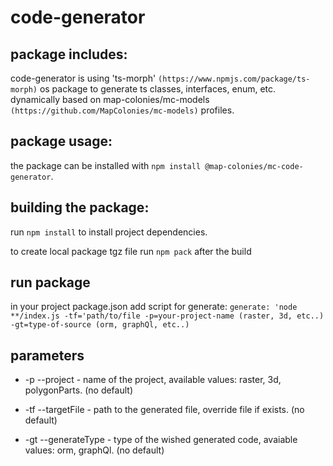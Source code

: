 # code-generator

## package includes:
code-generator is using 'ts-morph' `(https://www.npmjs.com/package/ts-morph)` os package to generate ts classes, interfaces, enum, etc. dynamically based on map-colonies/mc-models `(https://github.com/MapColonies/mc-models)` profiles.
## package usage:

the package can be installed with `npm install @map-colonies/mc-code-generator`.

## building the package:

run `npm install` to install project dependencies.

to create local package tgz file run `npm pack` after the build

## run package

in your project package.json add script for generate:
`generate: 'node **/index.js -tf='path/to/file -p=your-project-name (raster, 3d, etc..) -gt=type-of-source (orm, graphQl, etc..)`


## parameters
* -p --project    - name of the project, available values:
 raster, 3d, polygonParts. (no default)

 * -tf --targetFile  - path to the generated file, override file if  exists. (no default)

 * -gt --generateType  - type of the wished generated code, avaiable values: orm, graphQl. (no default)
